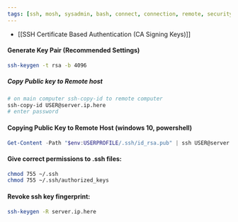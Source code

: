 ```yaml
---
tags: [ssh, mosh, sysadmin, bash, connect, connection, remote, security]
---
```

- [[SSH Certificate Based Authentication (CA Signing Keys)]]

#### Generate Key Pair (Recommended Settings)
```bash
ssh-keygen -t rsa -b 4096
```

##### Copy Public key to Remote host
```bash
# on main computer ssh-copy-id to remote computer
ssh-copy-id USER@server.ip.here
# enter password
```

#### Copying Public Key to Remote Host (windows 10, powershell)
```powershell
Get-Content -Path "$env:USERPROFILE/.ssh/id_rsa.pub" | ssh USER@server.ip.here "cat >> .ssh/authorized_keys"
```

#### Give correct permissions to .ssh files:
```bash
chmod 755 ~/.ssh
chmod 755 ~/.ssh/authorized_keys
```

#### Revoke ssh key fingerprint:
```bash
ssh-keygen -R server.ip.here
```